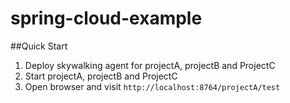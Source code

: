 # spring-cloud-example

##Quick Start

1. Deploy skywalking agent for projectA, projectB and ProjectC
2. Start projectA, projectB and ProjectC
3. Open browser and visit `http://localhost:8764/projectA/test`
